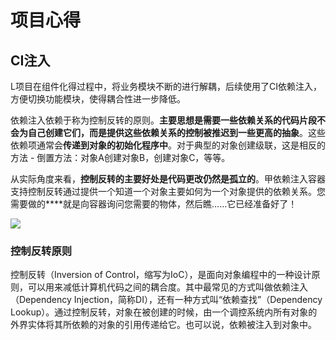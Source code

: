 # 项目心得


## CI注入


L项目在组件化得过程中，将业务模块不断的进行解耦，后续使用了CI依赖注入，方便切换功能模块，使得耦合性进一步降低。


依赖注入依赖于称为控制反转的原则。**主要思想是需要一些依赖关系的代码片段不会为自己创建它们，而是提供这些依赖关系的控制被推迟到一些更高的抽象**。这些依赖项通常会**传递到对象的初始化程序中**。对于典型的对象创建级联，这是相反的方法 - 倒置方法：对象A创建对象B，创建对象C，等等。

从实际角度来看，**控制反转的主要好处是代码更改仍然是孤立的**。甲依赖注入容器支持控制反转通过提供一个知道一个对象主要如何为一个对象提供的依赖关系。您需要做的****就是向容器询问您需要的物体，然后瞧......它已经准备好了！


![](https://pic-mike.oss-cn-hongkong.aliyuncs.com/Blog/20190401131830.png)


### 控制反转原则

控制反转（Inversion of Control，缩写为IoC），是面向对象编程中的一种设计原则，可以用来减低计算机代码之间的耦合度。其中最常见的方式叫做依赖注入（Dependency Injection，简称DI），还有一种方式叫“依赖查找”（Dependency Lookup）。通过控制反转，对象在被创建的时候，由一个调控系统内所有对象的外界实体将其所依赖的对象的引用传递给它。也可以说，依赖被注入到对象中。

